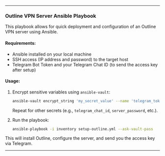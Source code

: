 
---

### Outline VPN Server Ansible Playbook

This playbook allows for quick deployment and configuration of an Outline VPN server using Ansible.

#### Requirements:

* Ansible installed on your local machine
* SSH access (IP address and password) to the target host
* Telegram Bot Token and your Telegram Chat ID (to send the access key after setup)

#### Usage:

1. Encrypt sensitive variables using `ansible-vault`:

   ```bash
   ansible-vault encrypt_string 'my_secret_value' --name 'telegram_token' >> vault.yml
   ```

   Repeat for other secrets (e.g., `telegram_chat_id`, `server_password`, etc.).

2. Run the playbook:

   ```bash
   ansible-playbook -i inventory setup-outline.yml --ask-vault-pass
   ```

This will install Outline, configure the server, and send you the access key via Telegram.

---
